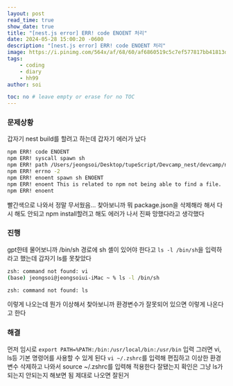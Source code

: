 ```yaml
---
layout: post
read_time: true
show_date: true
title: "[nest.js error] ERR! code ENOENT 처리"
date: 2024-05-28 15:00:20 -0600
description: "[nest.js error] ERR! code ENOENT 처리"
image: https://i.pinimg.com/564x/af/68/60/af6860519c5c7ef577817bb41813d535.jpg
tags: 
    - coding
    - diary
    - hh99
author: soi

toc: no # leave empty or erase for no TOC
---
```

### 문제상황
갑자기 nest build를 할려고 하는데 갑자기 에러가 났다 
```bash
npm ERR! code ENOENT
npm ERR! syscall spawn sh
npm ERR! path /Users/jeongsoi/Desktop/tupeScript/Devcamp_nest/devcamp/node_modules/argon2
npm ERR! errno -2
npm ERR! enoent spawn sh ENOENT
npm ERR! enoent This is related to npm not being able to find a file.
npm ERR! enoent 
```
빨간색으로 나와서 정말 무서웠음...
찾아보니까 뭐 package.json을 삭제해라 해서 다시 해도 안되고 npm install할려고 해도 에러가 나서 진짜 망했다라고 생각했다 

### 진행
gpt한테 물어보니까 /bin/sh 경로에 sh 셸이 있어야 한다고 `ls -l /bin/sh`을 입력하라고 했는데 갑자기 ls를 못찾았다
```bash
zsh: command not found: vi
(base) jeongsoi@jeongsoiui-iMac ~ % ls -l /bin/sh

zsh: command not found: ls
```
이렇게 나오는데 뭔가 이상해서 찾아보니까 환경변수가 잘못되어 있으면 이렇게 나온다고 한다 

### 해결
먼저 임시로 `export PATH=%PATH:/bin:/usr/local/bin:/usr/bin` 입력
그러면 vi, ls등 기본 명령어를 사용할 수 있게 된다 
 `vi ~/.zshrc`를 입력해 편집하고 이상한 환경변수 삭제하고 나와서 source ~/.zshrc를 입력해 적용한다 
 잘됐는지 확인은 그냥 ls가 되는지 안되는지 해보면 됨
 제대로 나오면 잘된거